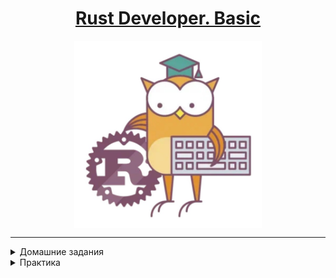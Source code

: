 <h1 style="text-align: center;"> 
<a href="https://otus.ru/lessons/rust-developer-basic/">Rust Developer. Basic</a>
</h1>

[//]: # (![]&#40;./docs/img.png =250x&#41;)

<img src="./docs/img.png" width="300" height="300"  style="display: block; margin-left: auto; margin-right: auto;" />

---

<details>
<summary>Домашние задания</summary>

1. [ Чиним, собираем и запускаем приложение](./docs/hw1.md)
2. [ Реализация функции](./docs/hw2.md)
3. [ Работа с кодом](./docs/hw3.md)
4. [ Заимствование](./docs/hw4.md)
5. [ Процедурный/объективный код](./docs/hw5.md)
6. [ Работа с кодом: дублирование кода](./docs/hw6.md)
7. [ Компилятор](./docs/hw7.md)
8. [ Макросы](./docs/hw8.md)
9. [ Матрицы](./docs/hw9.md)
12. [ Банк](./docs/hw12.md)

</details>


<details>
<summary>Практика</summary>

* [Практика написания кода](./docs/PROBLEMS.md)
* [Практика на владение и заимствование](./docs/Practice_1.md)

</details>